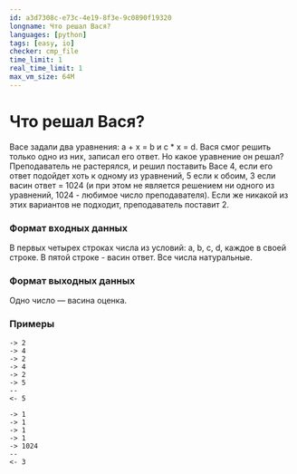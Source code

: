 ```yaml
---
id: a3d7308c-e73c-4e19-8f3e-9c0890f19320
longname: Что решал Вася?
languages: [python]
tags: [easy, io]
checker: cmp_file
time_limit: 1
real_time_limit: 1
max_vm_size: 64M
---
```


<h1>Что решал Вася?</h1>

Васе задали два уравнения: a + x = b и c * x = d. Вася смог решить только одно из них, записал его ответ. Но какое уравнение он решал? Преподаватель не растерялся, и решил поставить Васе 4, если его ответ подойдет хоть к одному из уравнений, 5 если к обоим, 3 если васин ответ = 1024 (и при этом не является решением ни одного из уравнений, 1024 - любимое число преподавателя). Если же никакой из этих вариантов не подходит, преподаватель поставит 2.

### Формат входных данных

В первых четырех строках числа из условий: a, b, c, d, каждое в своей строке. В пятой строке - васин ответ. Все числа натуральные.

### Формат выходных данных

Одно число — васина оценка.

### Примеры

```
-> 2
-> 4
-> 2
-> 4
-> 2
-> 5
--
<- 5
```

```
-> 1
-> 1
-> 1
-> 1
-> 1024
--
<- 3
```
